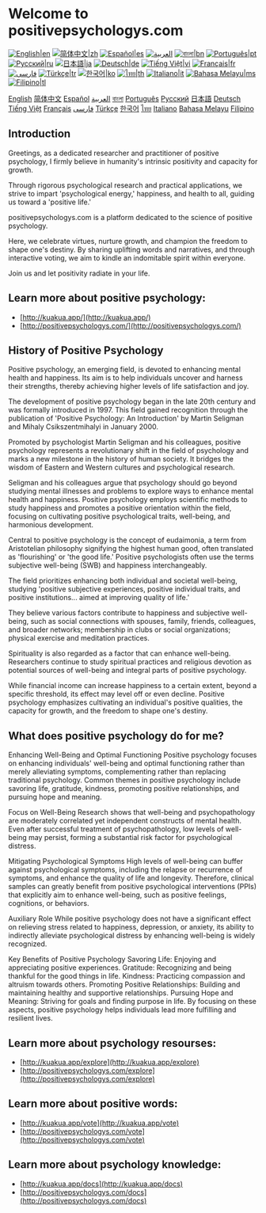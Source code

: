 # Welcome to positivepsychologys.com
[![English|en](https://img.shields.io/badge/lang-en-green.svg)](README.md)
[![简体中文|zh](https://img.shields.io/badge/lang-zh-red.svg)](README.zh.md)
[![Español|es](https://img.shields.io/badge/lang-es-yellow.svg)](README.es.md)
[![العربية](https://img.shields.io/badge/lang-ar-lightgrey.svg)](README.ar.md)
[![বাংলা|bn](https://img.shields.io/badge/lang-bn-blue.svg)](README.bn.md)
[![Português|pt](https://img.shields.io/badge/lang-pt-brightgreen.svg)](README.pt.md)
[![Русский|ru](https://img.shields.io/badge/lang-ru-darkblue.svg)](README.ru.md)
[![日本語|ja](https://img.shields.io/badge/lang-ja-orange.svg)](README.ja.md)
[![Deutsch|de](https://img.shields.io/badge/lang-de-black.svg)](README.de.md)
[![Tiếng Việt|vi](https://img.shields.io/badge/lang-vi-darkgreen.svg)](README.vi.md)
[![Français|fr](https://img.shields.io/badge/lang-fr-blue.svg)](README.fr.md)
[![فارسی](https://img.shields.io/badge/lang-fa-purple.svg)](README.fa.md)
[![Türkçe|tr](https://img.shields.io/badge/lang-tr-darkred.svg)](README.tr.md)
[![한국어|ko](https://img.shields.io/badge/lang-ko-cyan.svg)](README.ko.md)
[![ไทย|th](https://img.shields.io/badge/lang-th-gold.svg)](README.th.md)
[![Italiano|it](https://img.shields.io/badge/lang-it-darkorange.svg)](README.it.md)
[![Bahasa Melayu|ms](https://img.shields.io/badge/lang-ms-teal.svg)](README.ms.md)
[![Filipino|tl](https://img.shields.io/badge/lang-tl-pink.svg)](README.tl.md)


[English](README.md)
[简体中文](README.zh.md)
[Español](README.es.md)
[العربية](README.ar.md)
[বাংলা](README.bn.md)
[Português](README.pt.md)
[Русский](README.ru.md)
[日本語](README.ja.md)
[Deutsch](README.de.md)
[Tiếng Việt](README.vi.md)
[Français](README.fr.md)
[فارسی](README.fa.md)
[Türkçe](README.tr.md)
[한국어](README.ko.md)
[ไทย](README.th.md)
[Italiano](README.it.md)
[Bahasa Melayu](README.ms.md)
[Filipino](README.tl.md)


## Introduction

Greetings, as a dedicated researcher and practitioner of positive psychology, I firmly believe in humanity's intrinsic positivity and capacity for growth.

Through rigorous psychological research and practical applications, we strive to impart 'psychological energy,' happiness, and health to all, guiding us toward a 'positive life.'

positivepsychologys.com is a platform dedicated to the science of positive psychology.

Here, we celebrate virtues, nurture growth, and champion the freedom to shape one's destiny. By sharing uplifting words and narratives, and through interactive voting, we aim to kindle an indomitable spirit within everyone.

Join us and let positivity radiate in your life.

## Learn more about positive psychology:

- [http://kuakua.app/](http://kuakua.app/)
- [http://positivepsychologys.com/](http://positivepsychologys.com/)

## History of Positive Psychology

Positive psychology, an emerging field, is devoted to enhancing mental health and happiness. Its aim is to help individuals uncover and harness their strengths, thereby achieving higher levels of life satisfaction and joy.

The development of positive psychology began in the late 20th century and was formally introduced in 1997. This field gained recognition through the publication of 'Positive Psychology: An Introduction' by Martin Seligman and Mihaly Csikszentmihalyi in January 2000.

Promoted by psychologist Martin Seligman and his colleagues, positive psychology represents a revolutionary shift in the field of psychology and marks a new milestone in the history of human society. It bridges the wisdom of Eastern and Western cultures and psychological research.

Seligman and his colleagues argue that psychology should go beyond studying mental illnesses and problems to explore ways to enhance mental health and happiness. Positive psychology employs scientific methods to study happiness and promotes a positive orientation within the field, focusing on cultivating positive psychological traits, well-being, and harmonious development.

Central to positive psychology is the concept of eudaimonia, a term from Aristotelian philosophy signifying the highest human good, often translated as 'flourishing' or 'the good life.' Positive psychologists often use the terms subjective well-being (SWB) and happiness interchangeably.

The field prioritizes enhancing both individual and societal well-being, studying 'positive subjective experiences, positive individual traits, and positive institutions... aimed at improving quality of life.'

They believe various factors contribute to happiness and subjective well-being, such as social connections with spouses, family, friends, colleagues, and broader networks; membership in clubs or social organizations; physical exercise and meditation practices.

Spirituality is also regarded as a factor that can enhance well-being. Researchers continue to study spiritual practices and religious devotion as potential sources of well-being and integral parts of positive psychology.

While financial income can increase happiness to a certain extent, beyond a specific threshold, its effect may level off or even decline. Positive psychology emphasizes cultivating an individual's positive qualities, the capacity for growth, and the freedom to shape one's destiny.

## What does positive psychology do for me?

Enhancing Well-Being and Optimal Functioning Positive psychology focuses on enhancing individuals' well-being and optimal functioning rather than merely alleviating symptoms, complementing rather than replacing traditional psychology. Common themes in positive psychology include savoring life, gratitude, kindness, promoting positive relationships, and pursuing hope and meaning.

Focus on Well-Being Research shows that well-being and psychopathology are moderately correlated yet independent constructs of mental health. Even after successful treatment of psychopathology, low levels of well-being may persist, forming a substantial risk factor for psychological distress.

Mitigating Psychological Symptoms High levels of well-being can buffer against psychological symptoms, including the relapse or recurrence of symptoms, and enhance the quality of life and longevity. Therefore, clinical samples can greatly benefit from positive psychological interventions (PPIs) that explicitly aim to enhance well-being, such as positive feelings, cognitions, or behaviors.

Auxiliary Role While positive psychology does not have a significant effect on relieving stress related to happiness, depression, or anxiety, its ability to indirectly alleviate psychological distress by enhancing well-being is widely recognized.

Key Benefits of Positive Psychology Savoring Life: Enjoying and appreciating positive experiences. Gratitude: Recognizing and being thankful for the good things in life. Kindness: Practicing compassion and altruism towards others. Promoting Positive Relationships: Building and maintaining healthy and supportive relationships. Pursuing Hope and Meaning: Striving for goals and finding purpose in life. By focusing on these aspects, positive psychology helps individuals lead more fulfilling and resilient lives.

## Learn more about psychology resourses:

- [http://kuakua.app/explore](http://kuakua.app/explore)
- [http://positivepsychologys.com/explore](http://positivepsychologys.com/explore)

## Learn more about positive words:

- [http://kuakua.app/vote](http://kuakua.app/vote)
- [http://positivepsychologys.com/vote](http://positivepsychologys.com/vote)

## Learn more about psychology knowledge:

- [http://kuakua.app/docs](http://kuakua.app/docs)
- [http://positivepsychologys.com/docs](http://positivepsychologys.com/docs)
